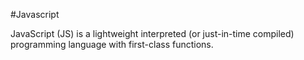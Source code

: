 #Javascript

JavaScript (JS) is a lightweight interpreted (or just-in-time compiled) programming language with first-class functions.